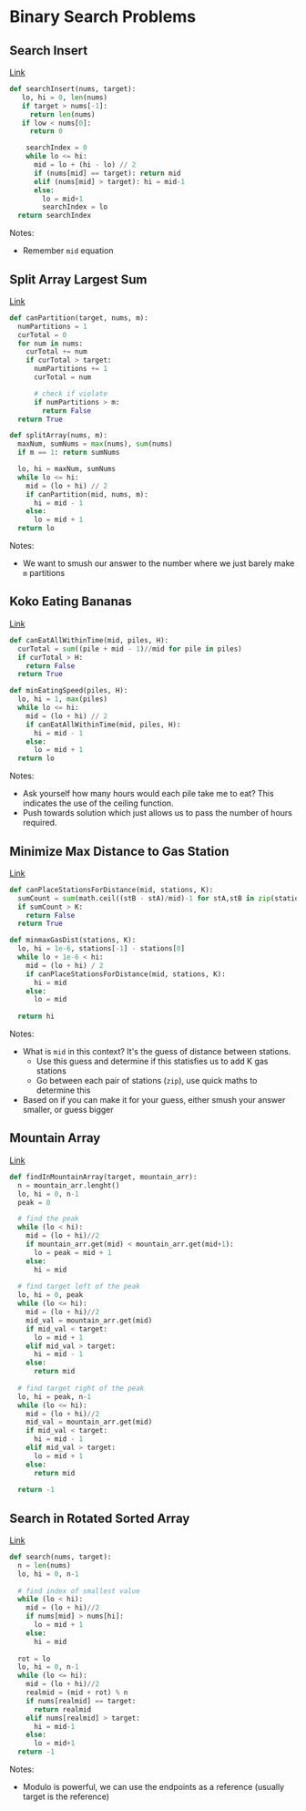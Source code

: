# Binary Search Problems

## Search Insert
[Link](https://leetcode.com/problems/search-insert-position/submissions/)
```python
def searchInsert(nums, target):
   lo, hi = 0, len(nums)
   if target > nums[-1]:
     return len(nums)
   if low < nums[0]:
     return 0

    searchIndex = 0
    while lo <= hi:
      mid = lo + (hi - lo) // 2
      if (nums[mid] == target): return mid
      elif (nums[mid] > target): hi = mid-1
      else:
        lo = mid+1
        searchIndex = lo
  return searchIndex
```
Notes:
- Remember `mid` equation

## Split Array Largest Sum
[Link](https://leetcode.com/problems/split-array-largest-sum/submissions/)
```python
def canPartition(target, nums, m):
  numPartitions = 1
  curTotal = 0
  for num in nums:
    curTotal += num
    if curTotal > target:
      numPartitions += 1
      curTotal = num

      # check if violate
      if numPartitions > m:
        return False
  return True

def splitArray(nums, m):
  maxNum, sumNums = max(nums), sum(nums)
  if m == 1: return sumNums

  lo, hi = maxNum, sumNums
  while lo <= hi:
    mid = (lo + hi) // 2
    if canPartition(mid, nums, m):
      hi = mid - 1
    else:
      lo = mid + 1
  return lo
```
Notes:
- We want to smush our answer to the number where we just barely make `m` partitions

## Koko Eating Bananas
[Link](https://leetcode.com/problems/koko-eating-bananas/submissions/)
```python
def canEatAllWithinTime(mid, piles, H):
  curTotal = sum((pile + mid - 1)//mid for pile in piles)
  if curTotal > H:
    return False
  return True

def minEatingSpeed(piles, H):
  lo, hi = 1, max(piles)
  while lo <= hi:
    mid = (lo + hi) // 2
    if canEatAllWithinTime(mid, piles, H):
      hi = mid - 1
    else:
      lo = mid + 1
  return lo
```
Notes:
- Ask yourself how many hours would each pile take me to eat? This indicates the use of the ceiling function.
- Push towards solution which just allows us to pass the number of hours required.

## Minimize Max Distance to Gas Station
[Link](https://leetcode.com/problems/minimize-max-distance-to-gas-station/)
```python
def canPlaceStationsForDistance(mid, stations, K):
  sumCount = sum(math.ceil((stB - stA)/mid)-1 for stA,stB in zip(stations, stations[1:]))
  if sumCount > K:
    return False
  return True

def minmaxGasDist(stations, K):
  lo, hi = 1e-6, stations[-1] - stations[0]
  while lo + 1e-6 < hi:
    mid = (lo + hi) / 2
    if canPlaceStationsForDistance(mid, stations, K):
      hi = mid
    else:
      lo = mid
  
  return hi
```
Notes:
- What is `mid` in this context? It's the guess of distance between stations.
  - Use this guess and determine if this statisfies us to add K gas stations
  - Go between each pair of stations (`zip`), use quick maths to determine this
- Based on if you can make it for your guess, either smush your answer smaller, or guess bigger

## Mountain Array
[Link](https://leetcode.com/problems/find-in-mountain-array/)
```python
def findInMountainArray(target, mountain_arr):
  n = mountain_arr.lenght()
  lo, hi = 0, n-1
  peak = 0

  # find the peak
  while (lo < hi):
    mid = (lo + hi)//2
    if mountain_arr.get(mid) < mountain_arr.get(mid+1):
      lo = peak = mid + 1
    else:
      hi = mid
  
  # find target left of the peak
  lo, hi = 0, peak
  while (lo <= hi):
    mid = (lo + hi)//2
    mid_val = mountain_arr.get(mid)
    if mid_val < target:
      lo = mid + 1
    elif mid_val > target:
      hi = mid - 1
    else:
      return mid
  
  # find target right of the peak
  lo, hi = peak, n-1
  while (lo <= hi):
    mid = (lo + hi)//2
    mid_val = mountain_arr.get(mid)
    if mid_val < target:
      hi = mid - 1
    elif mid_val > target:
      lo = mid + 1
    else:
      return mid
  
  return -1
```

## Search in Rotated Sorted Array
[Link](https://leetcode.com/problems/search-in-rotated-sorted-array/submissions/)
```python
def search(nums, target):
  n = len(nums)
  lo, hi = 0, n-1
  
  # find index of smallest value
  while (lo < hi):
    mid = (lo + hi)//2
    if nums[mid] > nums[hi]:
      lo = mid + 1
    else:
      hi = mid
  
  rot = lo
  lo, hi = 0, n-1
  while (lo <= hi):
    mid = (lo + hi)//2
    realmid = (mid + rot) % n
    if nums[realmid] == target:
      return realmid
    elif nums[realmid] > target:
      hi = mid-1
    else:
      lo = mid+1
  return -1
```
Notes:
- Modulo is powerful, we can use the endpoints as a reference (usually target is the reference)